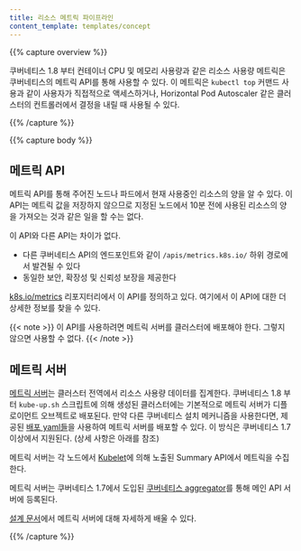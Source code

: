 ```yaml
---
title: 리소스 메트릭 파이프라인
content_template: templates/concept
---
```


{{% capture overview %}}

쿠버네티스 1.8 부터 컨테이너 CPU 및 메모리 사용량과 같은 리소스 사용량 메트릭은 
쿠버네티스의 메트릭 API를 통해 사용할 수 있다. 이 메트릭은 
`kubectl top` 커맨드 사용과 같이 사용자가 직접적으로 액세스하거나, 
Horizontal Pod Autoscaler 같은 클러스터의 컨트롤러에서 결정을 내릴 때 사용될 수 있다. 

{{% /capture %}}


{{% capture body %}}

## 메트릭 API

메트릭 API를 통해 주어진 노드나 파드에서 현재 사용중인 
리소스의 양을 알 수 있다. 이 API는 메트릭 값을 저장하지 
않으므로 지정된 노드에서 10분 전에 사용된 리소스의 양을 
가져오는 것과 같은 일을 할 수는 없다.

이 API와 다른 API는 차이가 없다.

- 다른 쿠버네티스 API의 엔드포인트와 같이 `/apis/metrics.k8s.io/` 하위 경로에서 발견될 수 있다
- 동일한 보안, 확장성 및 신뢰성 보장을 제공한다

[k8s.io/metrics](https://github.com/kubernetes/metrics/blob/master/pkg/apis/metrics/v1beta1/types.go) 
리포지터리에서 이 API를 정의하고 있다. 여기에서 이 API에 대한 더 상세한 정보를 찾을 수 있다.

{{< note >}}
이 API를 사용하려면 메트릭 서버를 클러스터에 배포해야 한다. 그렇지 않으면 사용할 수 없다.
{{< /note >}}

## 메트릭 서버

[메트릭 서버](https://github.com/kubernetes-incubator/metrics-server)는 클러스터 전역에서 리소스 사용량 데이터를 집계한다.
쿠버네티스 1.8 부터 `kube-up.sh` 스크립트에 의해 생성된 클러스터에는 기본적으로 메트릭 서버가 
디플로이먼트 오브젝트로 배포된다. 만약 다른 쿠버네티스 설치 메커니즘을 사용한다면, 제공된 
[배포 yaml들](https://github.com/kubernetes-incubator/metrics-server/tree/master/deploy)을 사용하여 메트릭 서버를 배포할 수 있다.
이 방식은 쿠버네티스 1.7 이상에서 지원된다. (상세 사항은 아래를 참조)

메트릭 서버는 각 노드에서 [Kubelet](/docs/admin/kubelet/)에 의해 노출된 Summary API에서 메트릭을 수집한다.

메트릭 서버는 쿠버네티스 1.7에서 도입된 
[쿠버네티스 aggregator](/docs/concepts/api-extension/apiserver-aggregation/)를 
통해 메인 API 서버에 등록된다.

[설계 문서](https://github.com/kubernetes/community/blob/master/contributors/design-proposals/instrumentation/metrics-server.md)에서 메트릭 서버에 대해 자세하게 배울 수 있다.

{{% /capture %}}
